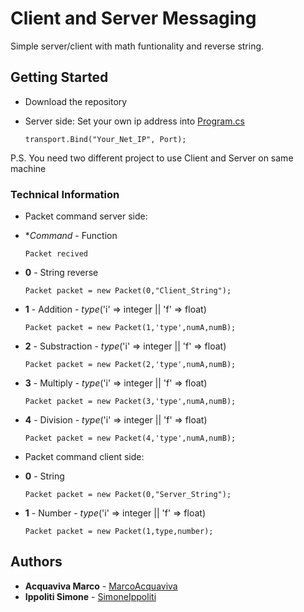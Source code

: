 # Client and Server Messaging

Simple server/client with math funtionality and reverse string.

## Getting Started

- Download the repository 

* Server side: Set your own ip address into [Program.cs](https://github.com/MarcoAcquaviva/MessageServer/blob/master/ServerMessagingApp/ServerMessagingApp/Program.cs) 
	```
	transport.Bind("Your_Net_IP", Port);
	```

P.S. You need two different project to use Client and Server on same machine

### Technical Information

- Packet command server side:



* **Command* - Function
	```
	Packet recived
	```
	
	
	
* **0** - String reverse
	```
	Packet packet = new Packet(0,"Client_String");
	```
* **1** - Addition - *type*('i' => integer || 'f' => float)
	```
	Packet packet = new Packet(1,'type',numA,numB);
	```
* **2** - Substraction - *type*('i' => integer || 'f' => float)
	```
	Packet packet = new Packet(2,'type',numA,numB);
	```
* **3** - Multiply - *type*('i' => integer || 'f' => float)
	```
	Packet packet = new Packet(3,'type',numA,numB);
	```
* **4** - Division - *type*('i' => integer || 'f' => float)
	```
	Packet packet = new Packet(4,'type',numA,numB);
	```

- Packet command client side:
* **0** - String 
	```
	Packet packet = new Packet(0,"Server_String");
	```
* **1** - Number - *type*('i' => integer || 'f' => float)
	```
	Packet packet = new Packet(1,type,number);
	```
	
	
## Authors
* **Acquaviva Marco** - [MarcoAcquaviva](https://github.com/MarcoAcquaviva)
* **Ippoliti Simone** - [SimoneIppoliti](https://github.com/simoneippoliti)

